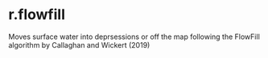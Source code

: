 # r.flowfill
Moves surface water into deprsessions or off the map following the FlowFill algorithm by Callaghan and Wickert (2019)
